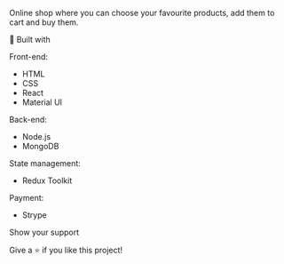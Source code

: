 
Online shop where you can choose your favourite products, add them to cart and buy them.

👷 Built with 

Front-end:
- HTML
- CSS
- React
- Material UI

Back-end:
- Node.js
- MongoDB

State management:
- Redux Toolkit

Payment:
- Strype


Show your support

Give a ⭐ if you like this project!
